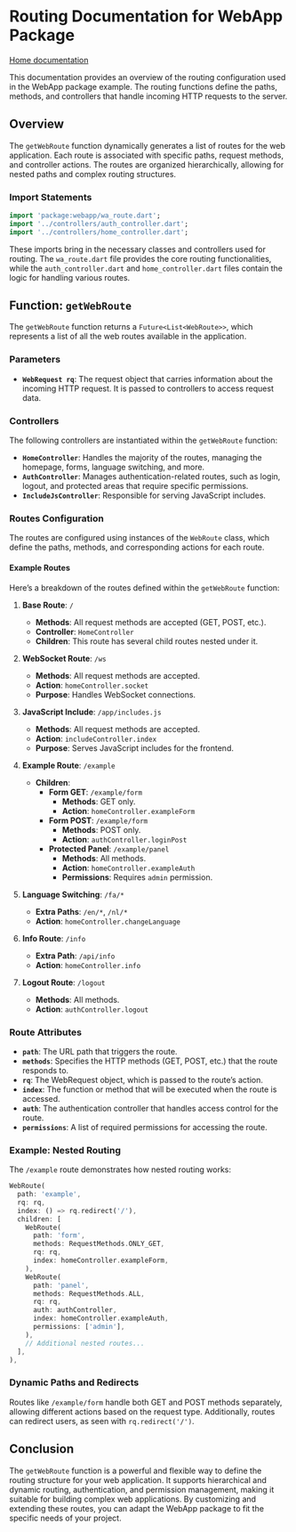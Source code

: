 # Routing Documentation for WebApp Package
[Home documentation](/docs/README.md)

This documentation provides an overview of the routing configuration used in the WebApp package example. The routing functions define the paths, methods, and controllers that handle incoming HTTP requests to the server.

## Overview

The `getWebRoute` function dynamically generates a list of routes for the web application. Each route is associated with specific paths, request methods, and controller actions. The routes are organized hierarchically, allowing for nested paths and complex routing structures.

### Import Statements

```dart
import 'package:webapp/wa_route.dart';
import '../controllers/auth_controller.dart';
import '../controllers/home_controller.dart';
```

These imports bring in the necessary classes and controllers used for routing. The `wa_route.dart` file provides the core routing functionalities, while the `auth_controller.dart` and `home_controller.dart` files contain the logic for handling various routes.

## Function: `getWebRoute`

The `getWebRoute` function returns a `Future<List<WebRoute>>`, which represents a list of all the web routes available in the application.

### Parameters

- **`WebRequest rq`**: The request object that carries information about the incoming HTTP request. It is passed to controllers to access request data.

### Controllers

The following controllers are instantiated within the `getWebRoute` function:

- **`HomeController`**: Handles the majority of the routes, managing the homepage, forms, language switching, and more.
- **`AuthController`**: Manages authentication-related routes, such as login, logout, and protected areas that require specific permissions.
- **`IncludeJsController`**: Responsible for serving JavaScript includes.

### Routes Configuration

The routes are configured using instances of the `WebRoute` class, which define the paths, methods, and corresponding actions for each route.

#### Example Routes

Here’s a breakdown of the routes defined within the `getWebRoute` function:

1. **Base Route**: `/`
   - **Methods**: All request methods are accepted (GET, POST, etc.).
   - **Controller**: `HomeController`
   - **Children**: This route has several child routes nested under it.

2. **WebSocket Route**: `/ws`
   - **Methods**: All request methods are accepted.
   - **Action**: `homeController.socket`
   - **Purpose**: Handles WebSocket connections.

3. **JavaScript Include**: `/app/includes.js`
   - **Methods**: All request methods are accepted.
   - **Action**: `includeController.index`
   - **Purpose**: Serves JavaScript includes for the frontend.

4. **Example Route**: `/example`
   - **Children**:
     - **Form GET**: `/example/form`
       - **Methods**: GET only.
       - **Action**: `homeController.exampleForm`
     - **Form POST**: `/example/form`
       - **Methods**: POST only.
       - **Action**: `authController.loginPost`
     - **Protected Panel**: `/example/panel`
       - **Methods**: All methods.
       - **Action**: `homeController.exampleAuth`
       - **Permissions**: Requires `admin` permission.

5. **Language Switching**: `/fa/*`
   - **Extra Paths**: `/en/*`, `/nl/*`
   - **Action**: `homeController.changeLanguage`

6. **Info Route**: `/info`
   - **Extra Path**: `/api/info`
   - **Action**: `homeController.info`

7. **Logout Route**: `/logout`
   - **Methods**: All methods.
   - **Action**: `authController.logout`

### Route Attributes

- **`path`**: The URL path that triggers the route.
- **`methods`**: Specifies the HTTP methods (GET, POST, etc.) that the route responds to.
- **`rq`**: The WebRequest object, which is passed to the route’s action.
- **`index`**: The function or method that will be executed when the route is accessed.
- **`auth`**: The authentication controller that handles access control for the route.
- **`permissions`**: A list of required permissions for accessing the route.

### Example: Nested Routing

The `/example` route demonstrates how nested routing works:

```dart
WebRoute(
  path: 'example',
  rq: rq,
  index: () => rq.redirect('/'),
  children: [
    WebRoute(
      path: 'form',
      methods: RequestMethods.ONLY_GET,
      rq: rq,
      index: homeController.exampleForm,
    ),
    WebRoute(
      path: 'panel',
      methods: RequestMethods.ALL,
      rq: rq,
      auth: authController,
      index: homeController.exampleAuth,
      permissions: ['admin'],
    ),
    // Additional nested routes...
  ],
),
```

### Dynamic Paths and Redirects

Routes like `/example/form` handle both GET and POST methods separately, allowing different actions based on the request type. Additionally, routes can redirect users, as seen with `rq.redirect('/')`.

## Conclusion

The `getWebRoute` function is a powerful and flexible way to define the routing structure for your web application. It supports hierarchical and dynamic routing, authentication, and permission management, making it suitable for building complex web applications. By customizing and extending these routes, you can adapt the WebApp package to fit the specific needs of your project.
